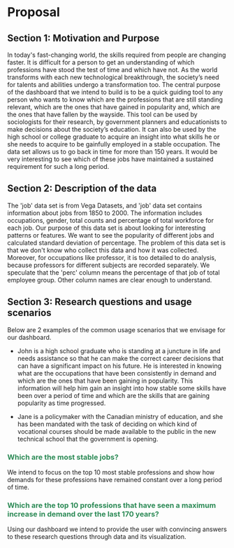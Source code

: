 # Proposal
  
## Section 1: Motivation and Purpose  
In today's fast-changing world, the skills required from people are changing faster. It is difficult for a person to get an understanding of which professions have stood the test of time and which have not. As the world transforms with each new technological breakthrough, the society’s need for talents and abilities undergo a transformation too. The central purpose of the dashboard that we intend to build is to be a quick guiding tool to any person who wants to know which are the professions that are still standing relevant, which are the ones that have gained in popularity and, which are the ones that have fallen by the wayside. This tool can be used by sociologists for their research, by government planners and educationists to make decisions about the society’s education. It can also be used by the high school or college graduate to acquire an insight into what skills he or she needs to acquire to be gainfully employed in a stable occupation. The data set allows us to go back in time for more than 150 years. It would be very interesting to see which of these jobs have maintained a sustained requirement for such a long period.  
  
## Section 2: Description of the data  
The 'job' data set is from Vega Datasets, and 'job' data set contains information about jobs from 1850 to 2000. The information includes occupations, gender, total counts and percentage of total workforce for each job. Our purpose of this data set is about looking for interesting patterns or features. We want to see the popularity of different jobs and calculated standard deviation of percentage. The problem of this data set is that we don't know who collect this data and how it was collected. Moreover, for occupations like professor, it is too detailed to do analysis, because professors for different subjects are recorded separately. We speculate that the 'perc' column means the percentage of that job of total employee group. Other column names are clear enough to understand.  
  
## Section 3: Research questions and usage scenarios  

Below are 2 examples of the common usage scenarios that we envisage for our dashboard.  
  
- John is a high school graduate who is standing at a juncture in life and needs assistance so that he can make the correct career decisions that can have a significant impact on his future. He is interested in knowing what are the occupations that have been consistently in demand and which are the ones that have been gaining in popularity.  This information will help him gain an insight into how stable some skills have been over a period of time and which are the skills that are gaining popularity as time progressed.
  
- Jane is a policymaker with the Canadian ministry of education, and she has been mandated with the task of deciding on which kind of vocational courses should be made available to the public in the new technical school that the government is opening.  


  
### <span style="color:seagreen">Which are the most stable jobs?</span>
We intend to focus on the top 10 most stable professions and show how demands for these professions have remained constant over a long period of time.
  
### <span style="color:seagreen">Which are the top 10 professions that have seen a maximum increase in demand over the last 170 years?</span>
Using our dashboard we intend to provide the user with convincing answers to these research questions through data and its visualization.
